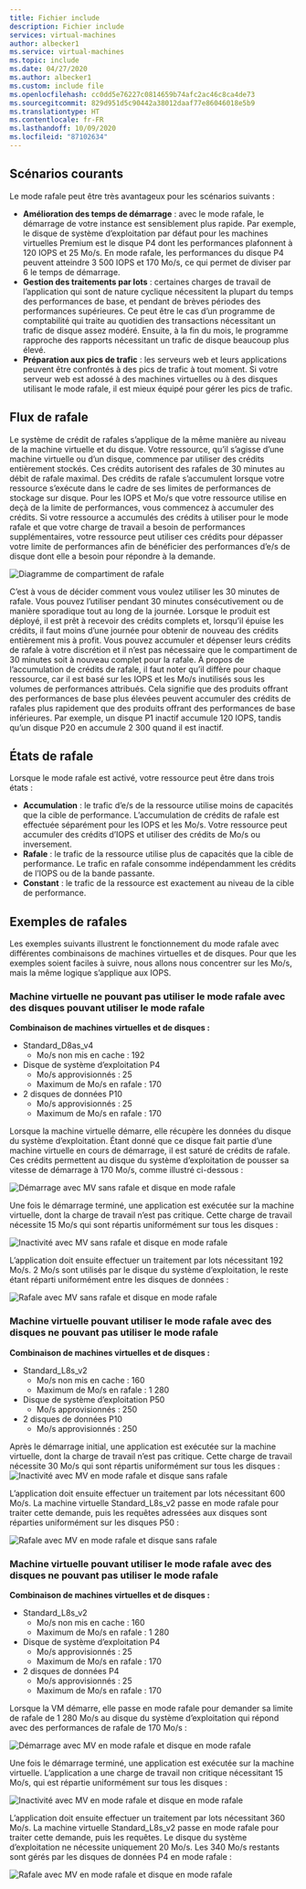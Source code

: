 ```yaml
---
title: Fichier include
description: Fichier include
services: virtual-machines
author: albecker1
ms.service: virtual-machines
ms.topic: include
ms.date: 04/27/2020
ms.author: albecker1
ms.custom: include file
ms.openlocfilehash: cc0dd5e76227c0814659b74afc2ac46c8ca4de73
ms.sourcegitcommit: 829d951d5c90442a38012daaf77e86046018e5b9
ms.translationtype: HT
ms.contentlocale: fr-FR
ms.lasthandoff: 10/09/2020
ms.locfileid: "87102634"
---
```

## <a name="common-scenarios"></a>Scénarios courants
Le mode rafale peut être très avantageux pour les scénarios suivants :
- **Amélioration des temps de démarrage** : avec le mode rafale, le démarrage de votre instance est sensiblement plus rapide. Par exemple, le disque de système d’exploitation par défaut pour les machines virtuelles Premium est le disque P4 dont les performances plafonnent à 120 IOPS et 25 Mo/s. En mode rafale, les performances du disque P4 peuvent atteindre 3 500 IOPS et 170 Mo/s, ce qui permet de diviser par 6 le temps de démarrage.
- **Gestion des traitements par lots** : certaines charges de travail de l’application qui sont de nature cyclique nécessitent la plupart du temps des performances de base, et pendant de brèves périodes des performances supérieures. Ce peut être le cas d’un programme de comptabilité qui traite au quotidien des transactions nécessitant un trafic de disque assez modéré. Ensuite, à la fin du mois, le programme rapproche des rapports nécessitant un trafic de disque beaucoup plus élevé.
- **Préparation aux pics de trafic** : les serveurs web et leurs applications peuvent être confrontés à des pics de trafic à tout moment. Si votre serveur web est adossé à des machines virtuelles ou à des disques utilisant le mode rafale, il est mieux équipé pour gérer les pics de trafic. 

## <a name="bursting-flow"></a>Flux de rafale
Le système de crédit de rafales s’applique de la même manière au niveau de la machine virtuelle et du disque. Votre ressource, qu’il s’agisse d’une machine virtuelle ou d’un disque, commence par utiliser des crédits entièrement stockés. Ces crédits autorisent des rafales de 30 minutes au débit de rafale maximal. Des crédits de rafale s’accumulent lorsque votre ressource s’exécute dans le cadre de ses limites de performances de stockage sur disque. Pour les IOPS et Mo/s que votre ressource utilise en deçà de la limite de performances, vous commencez à accumuler des crédits. Si votre ressource a accumulés des crédits à utiliser pour le mode rafale et que votre charge de travail a besoin de performances supplémentaires, votre ressource peut utiliser ces crédits pour dépasser votre limite de performances afin de bénéficier des performances d’e/s de disque dont elle a besoin pour répondre à la demande.



![Diagramme de compartiment de rafale](media/managed-disks-bursting/bucket-diagram.jpg)

C’est à vous de décider comment vous voulez utiliser les 30 minutes de rafale. Vous pouvez l’utiliser pendant 30 minutes consécutivement ou de manière sporadique tout au long de la journée. Lorsque le produit est déployé, il est prêt à recevoir des crédits complets et, lorsqu’il épuise les crédits, il faut moins d’une journée pour obtenir de nouveau des crédits entièrement mis à profit. Vous pouvez accumuler et dépenser leurs crédits de rafale à votre discrétion et il n’est pas nécessaire que le compartiment de 30 minutes soit à nouveau complet pour la rafale. À propos de l’accumulation de crédits de rafale, il faut noter qu’il diffère pour chaque ressource, car il est basé sur les IOPS et les Mo/s inutilisés sous les volumes de performances attribués. Cela signifie que des produits offrant des performances de base plus élevées peuvent accumuler des crédits de rafales plus rapidement que des produits offrant des performances de base inférieures. Par exemple, un disque P1 inactif accumule 120 IOPS, tandis qu’un disque P20 en accumule 2 300 quand il est inactif.

## <a name="bursting-states"></a>États de rafale
Lorsque le mode rafale est activé, votre ressource peut être dans trois états :
- **Accumulation** : le trafic d’e/s de la ressource utilise moins de capacités que la cible de performance. L’accumulation de crédits de rafale est effectuée séparément pour les IOPS et les Mo/s. Votre ressource peut accumuler des crédits d’IOPS et utiliser des crédits de Mo/s ou inversement.
- **Rafale** : le trafic de la ressource utilise plus de capacités que la cible de performance. Le trafic en rafale consomme indépendamment les crédits de l’IOPS ou de la bande passante.
- **Constant** : le trafic de la ressource est exactement au niveau de la cible de performance.

## <a name="examples-of-bursting"></a>Exemples de rafales
Les exemples suivants illustrent le fonctionnement du mode rafale avec différentes combinaisons de machines virtuelles et de disques. Pour que les exemples soient faciles à suivre, nous allons nous concentrer sur les Mo/s, mais la même logique s’applique aux IOPS.

### <a name="non-burstable-virtual-machine-with-burstable-disks"></a>Machine virtuelle ne pouvant pas utiliser le mode rafale avec des disques pouvant utiliser le mode rafale
**Combinaison de machines virtuelles et de disques :** 
- Standard_D8as_v4 
    - Mo/s non mis en cache : 192
- Disque de système d’exploitation P4
    - Mo/s approvisionnés : 25
    - Maximum de Mo/s en rafale : 170 
- 2 disques de données P10 
    - Mo/s approvisionnés : 25
    - Maximum de Mo/s en rafale : 170

 Lorsque la machine virtuelle démarre, elle récupère les données du disque du système d’exploitation. Étant donné que ce disque fait partie d’une machine virtuelle en cours de démarrage, il est saturé de crédits de rafale. Ces crédits permettent au disque du système d’exploitation de pousser sa vitesse de démarrage à 170 Mo/s, comme illustré ci-dessous :

![Démarrage avec MV sans rafale et disque en mode rafale](media/managed-disks-bursting/nonbursting-vm-busting-disk/nonbusting-vm-bursting-disk-startup.jpg)

Une fois le démarrage terminé, une application est exécutée sur la machine virtuelle, dont la charge de travail n’est pas critique. Cette charge de travail nécessite 15 Mo/s qui sont répartis uniformément sur tous les disques :

![Inactivité avec MV sans rafale et disque en mode rafale](media/managed-disks-bursting/nonbursting-vm-busting-disk/nonbusting-vm-bursting-disk-idling.jpg)

L’application doit ensuite effectuer un traitement par lots nécessitant 192 Mo/s. 2 Mo/s sont utilisés par le disque du système d’exploitation, le reste étant réparti uniformément entre les disques de données :

![Rafale avec MV sans rafale et disque en mode rafale](media/managed-disks-bursting/nonbursting-vm-busting-disk/nonbusting-vm-bursting-disk-bursting.jpg)

### <a name="burstable-virtual-machine-with-non-burstable-disks"></a>Machine virtuelle pouvant utiliser le mode rafale avec des disques ne pouvant pas utiliser le mode rafale
**Combinaison de machines virtuelles et de disques :** 
- Standard_L8s_v2 
    - Mo/s non mis en cache : 160
    - Maximum de Mo/s en rafale : 1 280
- Disque de système d’exploitation P50
    - Mo/s approvisionnés : 250 
- 2 disques de données P10 
    - Mo/s approvisionnés : 250

 Après le démarrage initial, une application est exécutée sur la machine virtuelle, dont la charge de travail n’est pas critique. Cette charge de travail nécessite 30 Mo/s qui sont répartis uniformément sur tous les disques : ![Inactivité avec MV en mode rafale et disque sans rafale](media/managed-disks-bursting/bursting-vm-nonbursting-disk/burst-vm-nonbursting-disk-normal.jpg)

L’application doit ensuite effectuer un traitement par lots nécessitant 600 Mo/s. La machine virtuelle Standard_L8s_v2 passe en mode rafale pour traiter cette demande, puis les requêtes adressées aux disques sont réparties uniformément sur les disques P50 :

![Rafale avec MV en mode rafale et disque sans rafale](media/managed-disks-bursting/bursting-vm-nonbursting-disk/burst-vm-nonbursting-disk-bursting.jpg)
### <a name="burstable-virtual-machine-with-burstable-disks"></a>Machine virtuelle pouvant utiliser le mode rafale avec des disques ne pouvant pas utiliser le mode rafale
**Combinaison de machines virtuelles et de disques :** 
- Standard_L8s_v2 
    - Mo/s non mis en cache : 160
    - Maximum de Mo/s en rafale : 1 280
- Disque de système d’exploitation P4
    - Mo/s approvisionnés : 25
    - Maximum de Mo/s en rafale : 170 
- 2 disques de données P4 
    - Mo/s approvisionnés : 25
    - Maximum de Mo/s en rafale : 170 

Lorsque la VM démarre, elle passe en mode rafale pour demander sa limite de rafale de 1 280 Mo/s au disque du système d’exploitation qui répond avec des performances de rafale de 170 Mo/s :

![Démarrage avec MV en mode rafale et disque en mode rafale](media/managed-disks-bursting/bursting-vm-bursting-disk/burst-vm-burst-disk-startup.jpg)

Une fois le démarrage terminé, une application est exécutée sur la machine virtuelle. L’application a une charge de travail non critique nécessitant 15 Mo/s, qui est répartie uniformément sur tous les disques :

![Inactivité avec MV en mode rafale et disque en mode rafale](media/managed-disks-bursting/bursting-vm-bursting-disk/burst-vm-burst-disk-idling.jpg)

L’application doit ensuite effectuer un traitement par lots nécessitant 360 Mo/s. La machine virtuelle Standard_L8s_v2 passe en mode rafale pour traiter cette demande, puis les requêtes. Le disque du système d’exploitation ne nécessite uniquement 20 Mo/s. Les 340 Mo/s restants sont gérés par les disques de données P4 en mode rafale :  

![Rafale avec MV en mode rafale et disque en mode rafale](media/managed-disks-bursting/bursting-vm-bursting-disk/burst-vm-burst-disk-bursting.jpg)
